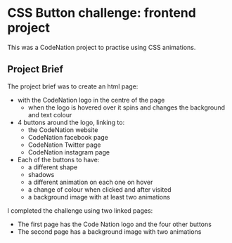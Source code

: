 # CSS Button challenge: frontend project 

This was a CodeNation project to practise using CSS animations.

## Project Brief

The project brief was to create an html page:
* with the CodeNation logo in the centre of the page
    - when the logo is hovered over it spins and changes the background and text colour
* 4 buttons around the logo, linking to:
    - the CodeNation website
    - CodeNation facebook page
    - CodeNation Twitter page
    - CodeNation instagram page
* Each of the buttons to have:
    - a different shape
    - shadows
    - a different animation on each one on hover
    - a change of colour when clicked and after visited
    - a background image with at least two animations

I completed the challenge using two linked pages:
* The first page has the Code Nation logo and the four other buttons
* The second page has a background image with two animations